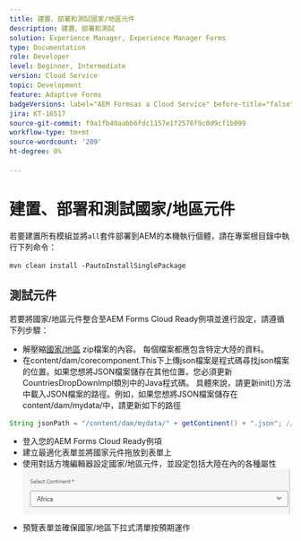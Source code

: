 ```yaml
---
title: 建置、部署和測試國家/地區元件
description: 建置、部署和測試
solution: Experience Manager, Experience Manager Forms
type: Documentation
role: Developer
level: Beginner, Intermediate
version: Cloud Service
topic: Development
feature: Adaptive Forms
badgeVersions: label="AEM Formsas a Cloud Service" before-title="false"
jira: KT-16517
source-git-commit: f9a1fb40aabb6fdc1157e1f2576f9c0d9cf1b099
workflow-type: tm+mt
source-wordcount: '209'
ht-degree: 0%

---
```


# 建置、部署和測試國家/地區元件

若要建置所有模組並將`all`套件部署到AEM的本機執行個體，請在專案根目錄中執行下列命令：

```mvn clean install -PautoInstallSinglePackage```

## 測試元件

若要將國家/地區元件整合至AEM Forms Cloud Ready例項並進行設定，請遵循下列步驟：

* 解壓縮[國家/地區](assets/countries.zip) zip檔案的內容。 每個檔案都應包含特定大陸的資料。
* 在content/dam/corecomponent.This下上傳json檔案是程式碼尋找json檔案的位置。如果您想將JSON檔案儲存在其他位置，您必須更新CountriesDropDownImpl類別中的Java程式碼。 具體來說，請更新init()方法中載入JSON檔案的路徑。例如，如果您想將JSON檔案儲存在content/dam/mydata/中，請更新如下的路徑

```java
String jsonPath = "/content/dam/mydata/" + getContinent() + ".json"; // Update path accordingly
```

* 登入您的AEM Forms Cloud Ready例項
* 建立最適化表單並將國家元件拖放到表單上
* 使用對話方塊編輯器設定國家/地區元件，並設定包括大陸在內的各種屬性
  ![內容](assets/select-continent.png)
* 預覽表單並確保國家/地區下拉式清單按預期運作

